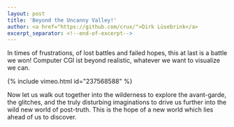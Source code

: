 ```yaml
---
layout: post
title: 'Beyond the Uncanny Valley!'
author: <a href="https://github.com/crux/">Dirk Lüsebrink</a>
excerpt_separator: <!--end-of-excerpt-->
---
```

In times of frustrations, of lost battles and failed hopes, this at last is a battle we won! Computer CGI ist beyond realistic, whatever we want to visualize we can.

{% include vimeo.html id="237568588" %}

<!--end-of-excerpt-->
Now let us walk out together into the wilderness to explore the avant-garde, the glitches, and the truly disturbing imaginations to drive us further into the wild new world of post-truth. This is the hope of a new world which lies ahead of us to discover.

